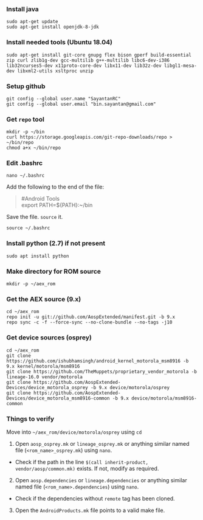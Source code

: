 ### Install java  
```
sudo apt-get update  
sudo apt-get install openjdk-8-jdk  
```
### Install needed tools (Ubuntu 18.04)  
```
sudo apt-get install git-core gnupg flex bison gperf build-essential zip curl zlib1g-dev gcc-multilib g++-multilib libc6-dev-i386 lib32ncurses5-dev x11proto-core-dev libx11-dev lib32z-dev libgl1-mesa-dev libxml2-utils xsltproc unzip
```
### Setup github
```
git config --global user.name "SayantanRC"  
git config --global user.email "bin.sayantan@gmail.com"  
```
### Get `repo` tool
```
mkdir -p ~/bin 
curl https://storage.googleapis.com/git-repo-downloads/repo > ~/bin/repo  
chmod a+x ~/bin/repo  
```
### Edit .bashrc
```
nano ~/.bashrc
```
Add the following to the end of the file:
> #Android Tools  
> export PATH=${PATH}:~/bin  

Save the file. `source` it.
```
source ~/.bashrc
```
### Install python (2.7) if not present
```
sudo apt install python
```
### Make directory for ROM source
```
mkdir -p ~/aex_rom  
```
### Get the AEX source (9.x)
``` 
cd ~/aex_rom  
repo init -u git://github.com/AospExtended/manifest.git -b 9.x  
repo sync -c -f --force-sync --no-clone-bundle --no-tags -j10  
```
### Get device sources (osprey)
```
cd ~/aex_rom  
git clone https://github.com/ishubhamsingh/android_kernel_motorola_msm8916 -b 9.x kernel/motorola/msm8916  
git clone https://github.com/TheMuppets/proprietary_vendor_motorola -b lineage-16.0 vendor/motorola  
git clone https://github.com/AospExtended-Devices/device_motorola_osprey -b 9.x device/motorola/osprey  
git clone https://github.com/AospExtended-Devices/device_motorola_msm8916-common -b 9.x device/motorola/msm8916-common  
```
### Things to verify
Move into `~/aex_rom/device/motorola/osprey` using `cd`  
1. Open `aosp_osprey.mk` or `lineage_osprey.mk` or anything similar named file (`<rom_name>_osprey.mk`) using `nano`.  
- Check if the path in the line `$(call inherit-product, vendor/aosp/common.mk)` exists. If not, modify as required.
2. Open `aosp.dependencies` or `lineage.dependencies` or anything similar named file (`<rom_name>.dependencies`) using `nano`.  
- Check if the dependencies without `remote` tag has been cloned.  
3. Open the `AndroidProducts.mk` file points to a valid make file.  
